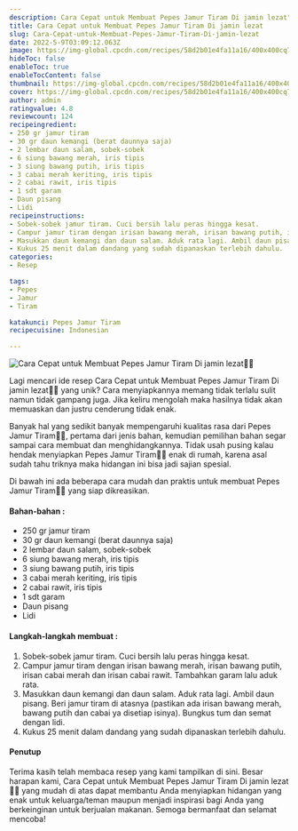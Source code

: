 ```yaml
---
description: Cara Cepat untuk Membuat Pepes Jamur Tiram Di jamin lezat"
title: Cara Cepat untuk Membuat Pepes Jamur Tiram Di jamin lezat
slug: Cara-Cepat-untuk-Membuat-Pepes-Jamur-Tiram-Di-jamin-lezat
date: 2022-5-9T03:09:12.063Z
image: https://img-global.cpcdn.com/recipes/58d2b01e4fa11a16/400x400cq70/photo.jpg
hideToc: false
enableToc: true
enableTocContent: false
thumbnail: https://img-global.cpcdn.com/recipes/58d2b01e4fa11a16/400x400cq70/photo.jpg
cover: https://img-global.cpcdn.com/recipes/58d2b01e4fa11a16/400x400cq70/photo.jpg
author: admin
ratingvalue: 4.8
reviewcount: 124
recipeingredient:
- 250 gr jamur tiram
- 30 gr daun kemangi (berat daunnya saja)
- 2 lembar daun salam, sobek-sobek
- 6 siung bawang merah, iris tipis
- 3 siung bawang putih, iris tipis
- 3 cabai merah keriting, iris tipis
- 2 cabai rawit, iris tipis
- 1 sdt garam
- Daun pisang
- Lidi
recipeinstructions:
- Sobek-sobek jamur tiram. Cuci bersih lalu peras hingga kesat.
- Campur jamur tiram dengan irisan bawang merah, irisan bawang putih, irisan cabai merah dan irisan cabai rawit. Tambahkan garam lalu aduk rata.
- Masukkan daun kemangi dan daun salam. Aduk rata lagi. Ambil daun pisang. Beri jamur tiram di atasnya (pastikan ada irisan bawang merah, bawang putih dan cabai ya disetiap isinya). Bungkus tum dan semat dengan lidi.
- Kukus 25 menit dalam dandang yang sudah dipanaskan terlebih dahulu.
categories:
- Resep

tags:
- Pepes
- Jamur
- Tiram

katakunci: Pepes Jamur Tiram
recipecuisine: Indonesian

---
```


![Cara Cepat untuk Membuat Pepes Jamur Tiram Di jamin lezat👩‍🍳](https://img-global.cpcdn.com/recipes/58d2b01e4fa11a16/400x400cq70/photo.jpg)

Lagi mencari ide resep Cara Cepat untuk Membuat Pepes Jamur Tiram Di jamin lezat👩‍🍳 yang unik? Cara menyiapkannya memang tidak terlalu sulit namun tidak gampang juga. Jika keliru mengolah maka hasilnya tidak akan memuaskan dan justru cenderung tidak enak.

Banyak hal yang sedikit banyak mempengaruhi kualitas rasa dari Pepes Jamur Tiram👩‍🍳, pertama dari jenis bahan, kemudian pemilihan bahan segar sampai cara membuat dan menghidangkannya. Tidak usah pusing kalau hendak menyiapkan Pepes Jamur Tiram👩‍🍳 enak di rumah, karena asal sudah tahu triknya maka hidangan ini bisa jadi sajian spesial.

Di bawah ini ada beberapa cara mudah dan praktis untuk membuat Pepes Jamur Tiram👩‍🍳 yang siap dikreasikan.

<!--inarticleads1-->

#### Bahan-bahan :

- 250 gr jamur tiram
- 30 gr daun kemangi (berat daunnya saja)
- 2 lembar daun salam, sobek-sobek
- 6 siung bawang merah, iris tipis
- 3 siung bawang putih, iris tipis
- 3 cabai merah keriting, iris tipis
- 2 cabai rawit, iris tipis
- 1 sdt garam
- Daun pisang
- Lidi

<!--inarticleads2-->

#### Langkah-langkah membuat :

1. Sobek-sobek jamur tiram. Cuci bersih lalu peras hingga kesat.
1. Campur jamur tiram dengan irisan bawang merah, irisan bawang putih, irisan cabai merah dan irisan cabai rawit. Tambahkan garam lalu aduk rata.
1. Masukkan daun kemangi dan daun salam. Aduk rata lagi. Ambil daun pisang. Beri jamur tiram di atasnya (pastikan ada irisan bawang merah, bawang putih dan cabai ya disetiap isinya). Bungkus tum dan semat dengan lidi.
1. Kukus 25 menit dalam dandang yang sudah dipanaskan terlebih dahulu.

#### Penutup

Terima kasih telah membaca resep yang kami tampilkan di sini. Besar harapan kami, Cara Cepat untuk Membuat Pepes Jamur Tiram Di jamin lezat👩‍🍳 yang mudah di atas dapat membantu Anda menyiapkan hidangan yang enak untuk keluarga/teman maupun menjadi inspirasi bagi Anda yang berkeinginan untuk berjualan makanan. Semoga bermanfaat dan selamat mencoba!